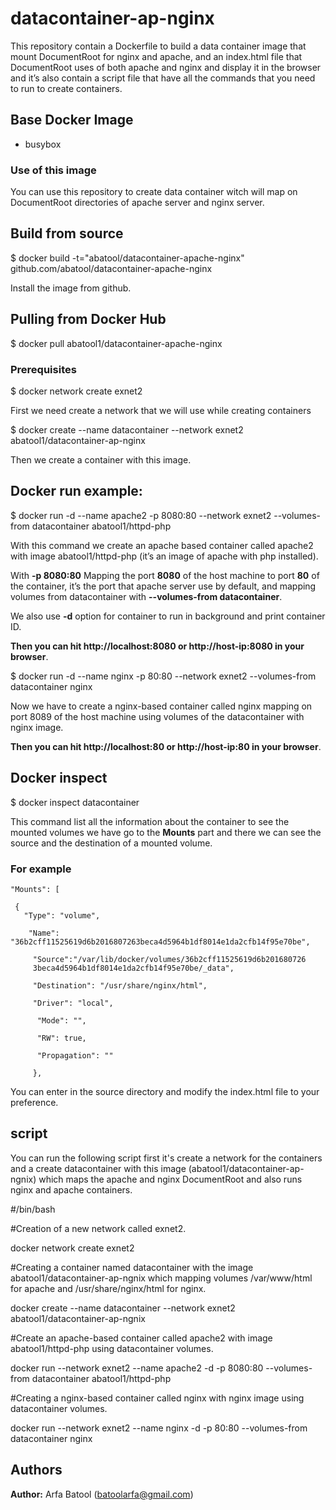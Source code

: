 
# datacontainer-ap-nginx

This repository contain a Dockerfile to build a data container image that mount DocumentRoot for nginx and apache, and an index.html file that DocumentRoot uses of both apache and nginx and display it in the browser and it’s also contain a script file that have all the commands that you need to run to create containers. 

## Base Docker Image
* busybox

### Use of this image

You can use this repository to create data container witch will map on DocumentRoot directories of apache server and nginx server.


## Build from source

$ docker build -t="abatool/datacontainer-apache-nginx" github.com/abatool/datacontainer-apache-nginx

Install the image from github.

## Pulling from Docker Hub

$ docker pull abatool1/datacontainer-apache-nginx

### Prerequisites 

$ docker network create exnet2 

First we need create a network that we will use while creating containers

$ docker create --name datacontainer --network exnet2 abatool1/datacontainer-ap-nginx

Then we create a container with this image.

## Docker run example:

$ docker run -d --name apache2 -p 8080:80 --network exnet2 --volumes-from datacontainer abatool1/httpd-php

With this command we create an apache based container called apache2 with image abatool1/httpd-php (it’s an image of apache with php installed).  

With **-p 8080:80** Mapping the port **8080** of the host machine to port **80** of the container, it’s the port that apache server use by default, and mapping volumes from datacontainer with **--volumes-from datacontainer**.

We also use **-d** option for container to run in background and print container ID.

**Then you can hit http://localhost:8080 or http://host-ip:8080 in your browser**. 

$ docker run -d --name nginx -p 80:80 --network exnet2 --volumes-from datacontainer nginx

Now we have to create a nginx-based container called nginx mapping on port 8089 of the host machine using volumes of the datacontainer with nginx image.

**Then you can hit http://localhost:80 or http://host-ip:80 in your browser**.


## Docker inspect

$ docker inspect datacontainer 

This command list all the information about the container to see the mounted volumes we have go to the **Mounts** part and there we can see the source and the destination of a mounted volume.

### For example

    "Mounts": [
   
     {
       "Type": "volume",
       
        "Name": "36b2cff11525619d6b2016807263beca4d5964b1df8014e1da2cfb14f95e70be",
        
         "Source":"/var/lib/docker/volumes/36b2cff11525619d6b201680726
         3beca4d5964b1df8014e1da2cfb14f95e70be/_data",
         
         "Destination": "/usr/share/nginx/html",
          
         "Driver": "local",
        
          "Mode": "",
          
          "RW": true,
          
          "Propagation": ""
           
         },

You can enter in the source directory and modify the index.html file to your preference.


## script

You can run the following script first it's create a network for the containers and a create datacontainer with this image (abatool1/datacontainer-ap-ngnix) which  maps the apache and nginx DocumentRoot  and also runs nginx and apache containers.

#/bin/bash

#Creation of a new network called exnet2.

docker network create exnet2

#Creating a container named datacontainer with the image abatool1/datacontainer-ap-ngnix which mapping volumes /var/www/html for apache and /usr/share/nginx/html for nginx.

docker create --name datacontainer --network exnet2 abatool1/datacontainer-ap-ngnix

#Create an apache-based container called apache2 with image abatool1/httpd-php using datacontainer volumes.

docker run --network exnet2 --name apache2 -d -p 8080:80 --volumes-from datacontainer abatool1/httpd-php

#Creating a nginx-based container called nginx with nginx image using datacontainer volumes.

docker run --network exnet2 --name nginx -d -p 80:80 --volumes-from datacontainer nginx


## Authors

**Author:** Arfa Batool (batoolarfa@gmail.com)



